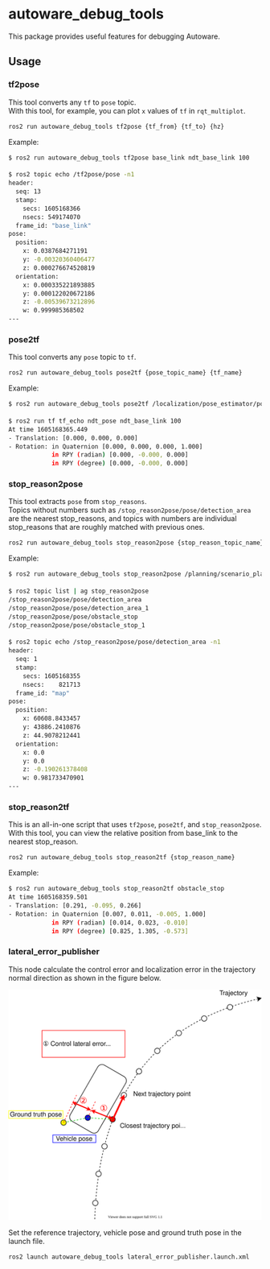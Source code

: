 # autoware_debug_tools

This package provides useful features for debugging Autoware.

## Usage

### tf2pose

This tool converts any `tf` to `pose` topic.  
With this tool, for example, you can plot `x` values of `tf` in `rqt_multiplot`.

```sh
ros2 run autoware_debug_tools tf2pose {tf_from} {tf_to} {hz}
```

Example:

```sh
$ ros2 run autoware_debug_tools tf2pose base_link ndt_base_link 100

$ ros2 topic echo /tf2pose/pose -n1
header:
  seq: 13
  stamp:
    secs: 1605168366
    nsecs: 549174070
  frame_id: "base_link"
pose:
  position:
    x: 0.0387684271191
    y: -0.00320360406477
    z: 0.000276674520819
  orientation:
    x: 0.000335221893885
    y: 0.000122020672186
    z: -0.00539673212896
    w: 0.999985368502
---
```

### pose2tf

This tool converts any `pose` topic to `tf`.

```sh
ros2 run autoware_debug_tools pose2tf {pose_topic_name} {tf_name}
```

Example:

```sh
$ ros2 run autoware_debug_tools pose2tf /localization/pose_estimator/pose ndt_pose

$ ros2 run tf tf_echo ndt_pose ndt_base_link 100
At time 1605168365.449
- Translation: [0.000, 0.000, 0.000]
- Rotation: in Quaternion [0.000, 0.000, 0.000, 1.000]
            in RPY (radian) [0.000, -0.000, 0.000]
            in RPY (degree) [0.000, -0.000, 0.000]
```

### stop_reason2pose

This tool extracts `pose` from `stop_reasons`.  
Topics without numbers such as `/stop_reason2pose/pose/detection_area` are the nearest stop_reasons, and topics with numbers are individual stop_reasons that are roughly matched with previous ones.

```sh
ros2 run autoware_debug_tools stop_reason2pose {stop_reason_topic_name}
```

Example:

```sh
$ ros2 run autoware_debug_tools stop_reason2pose /planning/scenario_planning/status/stop_reasons

$ ros2 topic list | ag stop_reason2pose
/stop_reason2pose/pose/detection_area
/stop_reason2pose/pose/detection_area_1
/stop_reason2pose/pose/obstacle_stop
/stop_reason2pose/pose/obstacle_stop_1

$ ros2 topic echo /stop_reason2pose/pose/detection_area -n1
header:
  seq: 1
  stamp:
    secs: 1605168355
    nsecs:    821713
  frame_id: "map"
pose:
  position:
    x: 60608.8433457
    y: 43886.2410876
    z: 44.9078212441
  orientation:
    x: 0.0
    y: 0.0
    z: -0.190261378408
    w: 0.981733470901
---
```

### stop_reason2tf

This is an all-in-one script that uses `tf2pose`, `pose2tf`, and `stop_reason2pose`.  
With this tool, you can view the relative position from base_link to the nearest stop_reason.

```sh
ros2 run autoware_debug_tools stop_reason2tf {stop_reason_name}
```

Example:

```sh
$ ros2 run autoware_debug_tools stop_reason2tf obstacle_stop
At time 1605168359.501
- Translation: [0.291, -0.095, 0.266]
- Rotation: in Quaternion [0.007, 0.011, -0.005, 1.000]
            in RPY (radian) [0.014, 0.023, -0.010]
            in RPY (degree) [0.825, 1.305, -0.573]
```

### lateral_error_publisher

This node calculate the control error and localization error in the trajectory normal direction as shown in the figure below.

![lateral_error_publisher_overview](./media/lateral_error_publisher.svg)

Set the reference trajectory, vehicle pose and ground truth pose in the launch file.

```sh
ros2 launch autoware_debug_tools lateral_error_publisher.launch.xml
```
